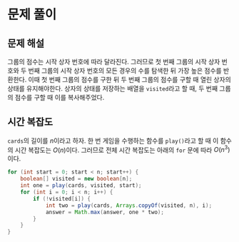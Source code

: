 # 문제 풀이

## 문제 해설

그룹의 점수는 시작 상자 번호에 따라 달라진다. 그러므로 첫 번째 그룹의 시작 상자 번호와 두 번째 그룹의 시작 상자 번호의 모든 경우의 수를 탐색한 뒤 가장 높은 점수를 반환한다. 이때 첫 번째 그룹의 점수를 구한 뒤 두 번째 그룹의 점수를 구할 때 열린 상자의 상태를 유지해야한다. 상자의 상태를 저장하는 배열을 `visited`라고 할 때, 두 번째 그룹의 점수를 구할 때 이를 복사해주었다.

## 시간 복잡도

`cards`의 길이를 $n$이라고 하자. 한 번 게임을 수행하는 함수를 `play()`라고 할 때 이 함수의 시간 복잡도는 $O(n)$이다. 그러므로 전체 시간 복잡도는 아래의 `for` 문에 따라 $O(n^3)$이다.

```java
for (int start = 0; start < n; start++) {
    boolean[] visited = new boolean[n]; 
    int one = play(cards, visited, start);
    for (int i = 0; i < n; i++) {
        if (!visited[i]) {
            int two = play(cards, Arrays.copyOf(visited, n), i);
            answer = Math.max(answer, one * two);
        }
    }
}
```